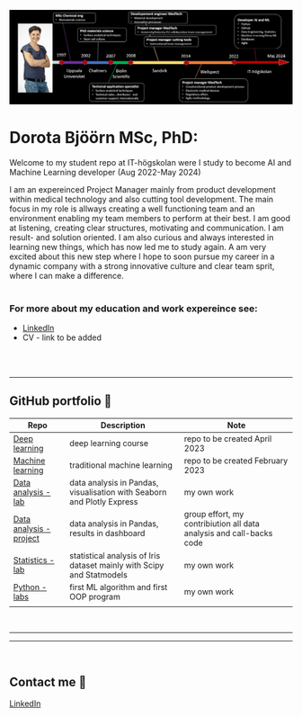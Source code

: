 ![CV timeline from 1997 to now. It started with my MSc studies in Uppsala, followed by PhD at Chalmers and employmet at Biolin Scientific, Sandvik and Wellspect. Now I am a student at IT-högskolan ](assets/cv_timeline.jpg)

# Dorota Bjöörn MSc, PhD:

Welcome to my student repo at IT-högskolan were I study to become AI and Machine Learning developer (Aug 2022-May 2024)

I am an expereinced Project Manager mainly from product development within medical technology and also cutting tool development. The main focus in my role is allways creating a well functioning team and an environment enabling my team members to perform at their best. I am good at listening, creating clear structures, motivating and communication. I am result- and solution oriented. I am also curious and always interested in learning new things, which has now led me to study again. A am very excited about this new step where I hope to soon pursue my career in a dynamic company with a strong innovative culture and clear team sprit, where I can make a difference.
<br/><br/>

### For more about my education and work expereince see:
- [LinkedIn][linkedin]
- CV - link to be added

[linkedin]: https://www.linkedin.com/in/dorota-bj%C3%B6%C3%B6rn-95454a50/

<br/><br/>

---

## GitHub portfolio :briefcase:

| Repo                           | Description                        | Note    |
| ------------------------------ | ---------------------------------- |---------------------|
| [Deep learning][dl]            | deep learning course               | repo to be created April 2023
| [Machine learning][ml]         | traditional machine learning       | repo to be created February 2023
| [Data analysis - lab][da_lab] | data analysis in Pandas, visualisation with Seaborn and Plotly Express  | my own work
| [Data analysis - project][da_dash]| data analysis in Pandas, results in dashboard | group effort, my contribiution all data analysis and call-backs code
| [Statistics - lab][stats]      |statistical analysis of Iris dataset mainly with Scipy and Statmodels | my own work          |
| [Python - labs][python-labs]  | first ML algorithm and first OOP program | my own work|
|                                |

[dl]: https:
[ml]: https:
[da_lab]: https://github.com/DorotaBjoorn/Databehandling-Dorota-Bjoorn/tree/main/Lab
[da_dash]: https
[stats]: https://github.com/DorotaBjoorn/Statistics-Dorota-Bjoorn/tree/main/Project
[python-labs]: https://github.com/DorotaBjoorn/Python-Dorota-Bjoorn/tree/main/Labs

<br/>

---
---
<br/>

## Contact me :iphone:

[LinkedIn]

[LinkedIn]: https://www.linkedin.com/in/dorota-bj%C3%B6%C3%B6rn-95454a50/

